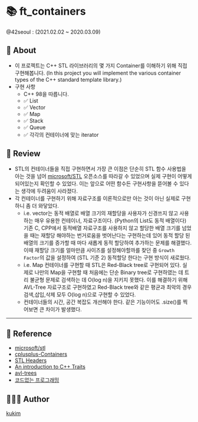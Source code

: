 # 📚 ft_containers
@42seoul : (2021.02.02 ~ 2020.03.09)
## 📖 About
- 이 프로젝트는 C++ STL 라이브러리의 몇 가지 Container를 이해하기 위해 직접 구현해봅니다. (In this project you will implement the various container types of the C++ standard template library.)
- 구현 사항
	- C++ 98을 따릅니다.
	- :white_check_mark: List
	- :white_check_mark: Vector
	- :white_check_mark: Map
	- :white_check_mark: Stack
	- :white_check_mark: Queue
	- :white_check_mark: 각각의 컨테이너에 맞는 iterator

## 📝 Review
- STL의 컨테이너들을 직접 구현하면서 가장 큰 이점은 단순히 STL 함수 사용법을 아는 것을 넘어 [microsoft/STL](https://github.com/microsoft/STL) 오픈소스를 따라갈 수 있었으며 실제 구현이 어떻게 되어있는지 확인할 수 있었다. 이는 앞으로 어떤 함수든 구현사항을 뜯어볼 수 있다는 생각에 두려움이 사라졌다.
- 각 컨테이너를 구현하기 위해 자료구조를 이론적으로만 아는 것이 아닌 실제로 구현하니 좀 더 와닿았다.
	- i.e. vector는 동적 배열로 배열 크기의 재할당을 사용자가 신경쓰지 않고 사용하는 매우 유용한 컨테이너, 자료구조이다. (Python의 List도 동적 배열이다) 기존 C, CPP에서 동적배열 자료구조를 사용하지 않고 할당한 배열 크기를 넘었을 때는 재할당 해야하는 번거로움을 벗어난다는 구현하는데 있어 동적 할당 된 배열의 크기를 증가할 때 마다 새롭게 동적 할당하여 추가하는 문제를 해결했다. 이때 재할당 크기를 얼마만큼 사이즈를 설정해야할까를 찾던 중 `Growth Factor`의 값을 설정하여 (STL 기준 2) 동적할당 한다는 구현 방식이 새로웠다.
	- i.e. Map 컨테이너를 구현할 때 STL은 Red-Black tree로 구현되어 있다. 실제로 나만의 Map을 구현할 때 처음에는 단순 Binary tree로 구현하였는 데 트리 불균형 문제로 검색하는 데 O(log n)을 지키지 못했다. 이를 해결하기 위해 AVL-Tree 자료구조로 구현하였고 Red-Black tree와 같은 평균과 최악의 경우 검색,삽입,삭제 모두 O(log n)으로 구현할 수 있었다.
	- 컨테이너들의 시간, 공간 복잡도 개선해야 한다. 같은 기능이어도 .size()를 찍어보면 큰 차이가 발생했다.

---

## 🔗 Reference
- [microsoft/stl](https://github.com/microsoft/STL)
- [cplusplus-Containers](http://cplusplus.com/reference/stl/)
- [STL Headers](https://cs.stmarys.ca/~porter/csc/ref/stl/headers.html)
- [An introduction to C++ Traits](https://accu.org/journals/overload/9/43/frogley_442/)
- [avl-trees](https://www.codesdope.com/course/data-structures-avl-trees/)
- [코드없는 프로그래밍](https://www.youtube.com/channel/UCHcG02L6TSS-StkSbqVy6Fg/playlists?view=50&sort=dd&shelf_id=2)

## 🧑🏻‍💻 Author
[kukim](https://github.com/ku-kim)
